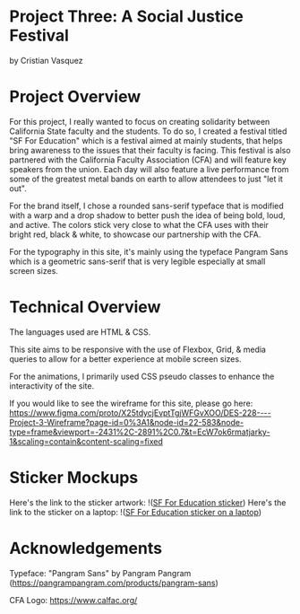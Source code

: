# Project Three: A Social Justice Festival

by Cristian Vasquez

# Project Overview
For this project, I really wanted to focus on creating solidarity between California State faculty and the students. To do so, I created a festival titled "SF For Education" which is a festival aimed at mainly students, that helps bring awareness to the issues that their faculty is facing. This festival is also partnered with the California Faculty Association (CFA) and will feature key speakers from the union. Each day will also feature a live performance from some of the greatest metal bands on earth to allow attendees to just "let it out". 

For the brand itself, I chose a rounded sans-serif typeface that is modified with a warp and a drop shadow to better push the idea of being bold, loud, and active. The colors stick very close to what the CFA uses with their bright red, black & white, to showcase our partnership with the CFA.

For the typography in this site, it's mainly using the typeface Pangram Sans which is a geometric sans-serif that is very legible especially at small screen sizes.

# Technical Overview

The languages used are HTML & CSS. 

This site aims to be responsive with the use of Flexbox, Grid, & media queries to allow for a better experience at mobile screen sizes.  

For the animations, I primarily used CSS pseudo classes to enhance the interactivity of the site. 

If you would like to see the wireframe for this site, please go here: https://www.figma.com/proto/X25tdycjEvptTgjWFGvXOO/DES-228----Project-3-Wireframe?page-id=0%3A1&node-id=22-583&node-type=frame&viewport=-2431%2C-2891%2C0.7&t=EcW7ok6rmatjarky-1&scaling=contain&content-scaling=fixed

# Sticker Mockups

Here's the link to the sticker artwork: !([SF For Education sticker](https://sfsu.box.com/s/hbcvo5ktp0s78u3i5nyzh9io10v63lsg))
Here's the link to the sticker on a laptop: !([SF For Education sticker on a laptop](https://sfsu.box.com/s/hbcvo5ktp0s78u3i5nyzh9io10v63lsg))

# Acknowledgements

Typeface: "Pangram Sans" by Pangram Pangram (https://pangrampangram.com/products/pangram-sans)

CFA Logo: https://www.calfac.org/
